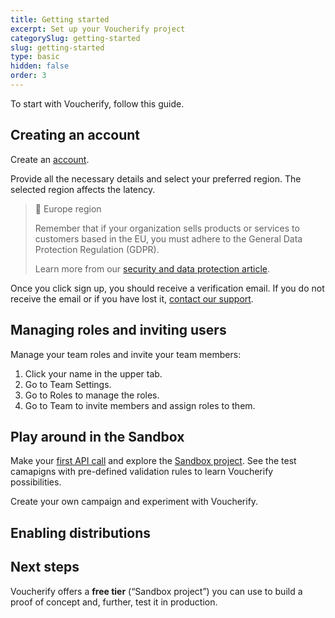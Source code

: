 ```yaml
---
title: Getting started
excerpt: Set up your Voucherify project 
categorySlug: getting-started
slug: getting-started
type: basic
hidden: false
order: 3
---
```


To start with Voucherify, follow this guide.

## Creating an account

Create an [account](http://app.voucherify.io/#/signup).

Provide all the necessary details and select your preferred region. The selected region affects the latency.

> 📘 Europe region
>
> Remember that if your organization sells products or services to customers based in the EU, you must adhere to the General Data Protection Regulation (GDPR).
>
> Learn more from our [security and data protection article](https://support.voucherify.io/article/125-security-data-protection "Voucherify, GDPR and CCPA compliance").

Once you click sign up, you should receive a verification email. If you do not receive the email or if you have lost it, [contact our support](https://support.voucherify.io/article/125-security-data-protection "Voucherify support").

## Managing roles and inviting users

Manage your team roles and invite your team members:
1. Click your name in the upper tab.
2. Go to Team Settings.
3. Go to Roles to manage the roles.
4. Go to Team to invite members and assign roles to them. <!-- I'm leaving this as simple as that because a new V% user won't have many projects -->

## Play around in the Sandbox

Make your [first API call](doc:quickstart) and explore the [Sandbox project](doc:testing). See the test camapigns with pre-defined validation rules to learn Voucherify possibilities.

Create your own campaign and experiment with Voucherify.

<!-- Add links in this section -->

## Enabling distributions

<!-- Message distribution – as part of our anti-spam policy, we are limiting the number of messages sent with Voucherify Distribution Manager.The limits for unverified accounts are: 10 messages per day, 10 messages per month, and 0 emails from Voucherify.The limits for verified trial and free plans are: 10 messages per day and 100 messages per month, respectively.Note that these limits do not apply to third-party email distribution services. Contact our Support team to have your account verified.

https://www.voucherify.io/legal/anti-spam-policy-v1-1

https://www.voucherify.io/legal/fair-use-policy-v2-1 -->



## Next steps

Voucherify offers a **free tier** (“Sandbox project”) you can use to build a proof of concept and, further, test it in production. 